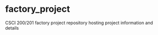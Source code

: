 factory_project
===============

CSCI 200/201 factory project repository hosting project information and details